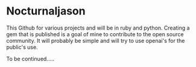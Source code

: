 # Nocturnaljason

This Github for various projects and will be in ruby and python.
Creating a gem that is published is a goal of mine to contribute to
the open source community. It will probably be simple and will try 
to use openai's for the public's use.

To be continued.....
